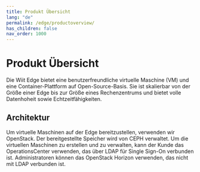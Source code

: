 ```yaml
---
title: Produkt Übersicht
lang: "de"
permalink: /edge/productoverview/
has_children: false
nav_order: 1000
---
```


# Produkt Übersicht

Die Wiit Edge bietet eine benutzerfreundliche virtuelle Maschine (VM) und eine Container-Plattform auf Open-Source-Basis. Sie ist skalierbar von der Größe einer Edge bis zur Größe eines Rechenzentrums und bietet volle Datenhoheit sowie Echtzeitfähigkeiten.

## Architektur

Um virtuelle Maschinen auf der Edge bereitzustellen, verwenden wir OpenStack. Der bereitgestellte Speicher wird von CEPH verwaltet.
Um die virtuellen Maschinen zu erstellen und zu verwalten, kann der Kunde das OperationsCenter verwenden, das über LDAP für Single Sign-On verbunden ist.
    Administratoren können das OpenStack Horizon verwenden, das nicht mit LDAP verbunden ist.
